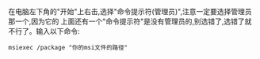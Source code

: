 在电脑左下角的"开始"上右击,选择"命令提示符(管理员)",注意一定要选择管理员那一个,因为它的  上面还有一个"命令提示符"是没有管理员的,别选错了,选错了就不行了。输入以下命令:  
```
msiexec /package "你的msi文件的路径"
```